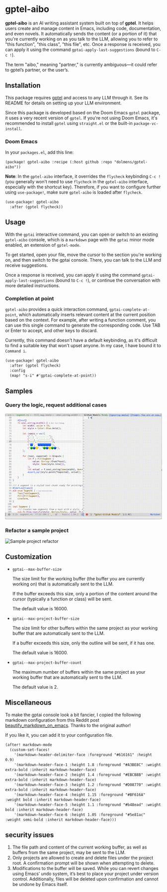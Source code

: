 # gptel-aibo

**gptel-aibo** is an AI writing assistant system built on top of **gptel**.
It helps users create and manage content in Emacs, including code, documentation,
and even novels. It automatically sends the content (or a portion of it) that
you're currently working on as you talk to the LLM, allowing you to refer to
"this function", "this class", "this file", etc. Once a response is received,
you can apply it using the command `gptai-apply-last-suggestions`
(bound to `C-c !`).

The term "aibo," meaning "partner," is currently ambiguous—it could refer to
gptel’s partner, or the user’s.

## Installation
This package requires [gptel](https://github.com/karthink/gptel) and access to any
LLM through it. See its README for details on setting up your LLM environment.

Since this package is developed based on the Doom Emacs `gptel` package, it uses
a very recent version of `gptel`. If you're not using Doom Emacs, it's recommended
to install `gptel` using `straight.el` or the built-in `package-vc-install`.

### Doom Emacs
In your `packages.el`, add this line:
```elisp
(package! gptel-aibo :recipe (:host github :repo "dolmens/gptel-aibo"))
```
**Note**: In the `gptel-aibo` interface, it overrides the `flycheck` keybinding
`C-c !` (you generally won't need to use `flycheck` in the `gptel-aibo` interface,
especially with the shortcut key). Therefore, if you want to configure further
using `use-package!`, make sure `gptel-aibo` is loaded after `flycheck`.
```elisp
(use-package! gptel-aibo
  :after (gptel flycheck))
```

## Usage
With the `gptai` interactive command, you can open or switch to an existing
`gptel-aibo` console, which is a `markdown` page with the `gptai` minor mode
enabled, an extension of `gptel-mode`.

To get started, open your file, move the cursor to the section you're working on,
and then switch to the gptai console. There, you can talk to the LLM and receive
suggestions.

Once a response is received, you can apply it using the command 
`gptai-apply-last-suggestions` (bound to `C-c !`), or continue the conversation
with more detailed instructions.

### Completion at point
`gptel-aibo` provides a quick interaction command, `gptai-complete-at-point`, 
which automatically inserts relevant content at the current position based on
the context.
For example, after writing a function comment, you can use this single command
to generate the corresponding code. Use TAB or Enter to accept, and other keys
to discard.

Currently, this command doesn't have a default keybinding, as it's difficult to
find a suitable key that won't upset anyone. In my case, I have bound it to
`Command i`.
```elisp
(use-package! gptel-aibo
  :after (gptel flycheck)
  :config
  (map! "s-i" #'gptai-complete-at-point))
```

## Samples
### Query the logic, request additional cases
![Starship segment](assets/aibo-segment-case-800-10.gif)

### Refactor a sample project
![Sample project refactor](assets/aibo-refactor-sample-800-10.gif)

## Customization
- `gptai--max-buffer-size`

  The size limit for the working buffer (the buffer you are currently working on)
  that is automatically sent to the LLM.
  
  If the buffer exceeds this size, only a portion of the content around the cursor
  (typically a function or class) will be sent. 
  
  The default value is 16000.

- `gptai--max-project-buffer-size`
  
  The size limit for other buffers within the same project as your working buffer
  that are automatically sent to the LLM.
  
  If a buffer exceeds this size, only the outline will be sent, if it has one.
  
  The default value is 16000.

- `gptai--max-project-buffer-count`
  
  The maximum number of buffers within the same project as your working buffer
  that are automatically sent to the LLM.
  
  The default value is 2.

## Miscellaneous
To make the gptai console look a bit fancier, I copied the following markdown
configuration from this Reddit post
[beautify_markdown_on_emacs](https://www.reddit.com/r/emacs/comments/10h9jf0/beautify_markdown_on_emacs/).
Thanks to the original author!

If you like it, you can add it to your configuration file.
```elisp
(after! markdown-mode
  (custom-set-faces!
    '(markdown-header-delimiter-face :foreground "#616161" :height 0.9)
    '(markdown-header-face-1 :height 1.8 :foreground "#A3BE8C" :weight extra-bold :inherit markdown-header-face)
    '(markdown-header-face-2 :height 1.4 :foreground "#EBCB8B" :weight extra-bold :inherit markdown-header-face)
    '(markdown-header-face-3 :height 1.2 :foreground "#D08770" :weight extra-bold :inherit markdown-header-face)
    '(markdown-header-face-4 :height 1.15 :foreground "#BF616A" :weight bold :inherit markdown-header-face)
    '(markdown-header-face-5 :height 1.1 :foreground "#b48ead" :weight bold :inherit markdown-header-face)
    '(markdown-header-face-6 :height 1.05 :foreground "#5e81ac" :weight semi-bold :inherit markdown-header-face)))
```

## security issues
1. The file path and content of the current working buffer, as well as buffers
from the same project, may be sent to the LLM.
2. Only projects are allowed to create and delete files under the project root.
A confirmation prompt will be shown when attempting to delete.
3. Modifications to the buffer will be saved. While you can revert changes using
Emacs’ undo system, it’s best to place your project under version control.
Additionally, files will be deleted upon confirmation and cannot be undone by
Emacs itself.
